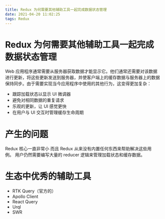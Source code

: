 ```yaml
---
title: Redux 为何需要其他辅助工具一起完成数据状态管理
date: 2021-04-20 11:02:25
tags: Redux 
---
```


# Redux 为何需要其他辅助工具一起完成数据状态管理
Web 应用程序通常需要从服务器获取数据才能显示它。他们通常还需要对该数据进行更新，将这些更新发送到服务器，并使客户端上的缓存数据与服务器上的数据保持同步。由于需要实现当今应用程序中使用的其他行为，这变得更加复杂：
* 跟踪加载状态以显示 UI 微调器
* 避免对相同数据的重复请求
* 乐观的更新，让 UI 感觉更快
* 在用户与 UI 交互时管理缓存生命周期

# 产生的问题
Redux 核心一直非常小 而且 Redux 从来没有内置任何东西来帮助解决这些用例。
用户仍然需要编写大量的 reducer 逻辑来管理加载状态和缓存数据。

# 生态中优秀的辅助工具
* RTK Query（官方的）
* Apollo Client
* React Query
* Urql 
* SWR